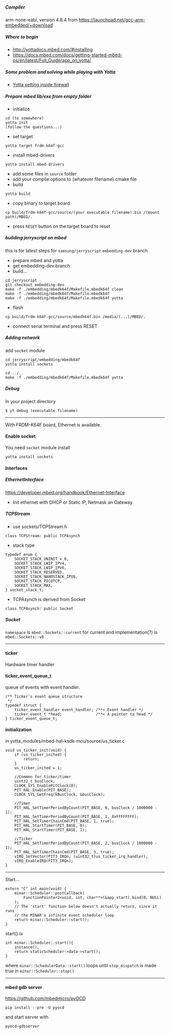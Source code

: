 ##### Compiler

arm-none-eabi, version 4.8.4 from https://launchpad.net/gcc-arm-embedded/+download

##### Where to begin

* http://yottadocs.mbed.com/#installing
* https://docs.mbed.com/docs/getting-started-mbed-os/en/latest/Full_Guide/app_on_yotta/


##### Some problem and solving while playing with Yotta 

* [Yotta setting inside firewall](https://github.com/seanshpark/help/wiki/mbed-setting-yotta)

##### Prepare mbed lib/exe from empty folder

* initialize
```
cd (to somewhere)
yotta init
(follow the questions...)
```
* set target
```
yotta target frdm-k64f-gcc
```
* install mbed-drivers
```
yotta install mbed-drivers
```
* add some files in `source` folder
* add your compile options to (whatever filename).cmake file
* build
```
yotta build
```
* copy binary to target board
```
cp build/frdm-k64f-gcc/source/(your executable filename).bin /(mount path)/MBED/.
```
* press `RESET` button on the target board to reset

##### building jerryscript on mbed

this is for latest steps for `samsung/jerryscript` `embedding-dev` branch

* prepare mbed and yotta
* get embedding-dev branch
* build...
```
cd jerryscript
git checkout embedding-dev
make -f ./embedding/mbedk64f/Makefile.mbedk64f clean
make -f ./embedding/mbedk64f/Makefile.mbedk64f
make -f ./embedding/mbedk64f/Makefile.mbedk64f yotta
```

* flash
```
cp build/frdm-k64f-gcc/source/mbedk64f.bin /media/(...)/MBED/.
```

* connect serial terminal and press RESET


##### Adding network

add `socket` module

```
cd jerryscript/embedding/mbedk64f
yotta install sockets

cd ../..
make -f ./embedding/mbedk64f/Makefile.mbedk64f yotta

```


##### Debug

In your project directory
```
$ yt debug (executable filename)
```



***


With FRDM-K64F board, Ethernet is available.

#### Enable socket 

You need `socket` module install
```
yotta install sockets
```

#### Interfaces


##### EthernetInterface

https://developer.mbed.org/handbook/Ethernet-Interface

* Init ethernet with DHCP or Static IP, Netmask an Gateway.

##### TCPStream

* use sockets/TCPStream.h
```
class TCPStream: public TCPAsynch
```

* stack type
```
typedef enum {
    SOCKET_STACK_UNINIT = 0,
    SOCKET_STACK_LWIP_IPV4,
    SOCKET_STACK_LWIP_IPV6,
    SOCKET_STACK_RESERVED,
    SOCKET_STACK_NANOSTACK_IPV6,
    SOCKET_STACK_PICOTCP,
    SOCKET_STACK_MAX,
} socket_stack_t;
```

* TCPAsynch is derived from Socket
```
class TCPAsynch: public Socket 
```

##### Socket

`namespace` is `mbed::Sockets::current` for current and implementation(?) is `mbed::Sockets::v0`



***

#### ticker
Hardware timer handler

#### ticker_event_queue_t
queue of events with event handler.
```
/** Ticker's event queue structure
 */
typedef struct {
    ticker_event_handler event_handler; /**< Event handler */
    ticker_event_t *head;               /**< A pointer to head */
} ticker_event_queue_t;
```

#### initialization

in yotta_modules/mbed-hal-ksdk-mcu/source/us_ticker.c

```
void us_ticker_init(void) {
    if (us_ticker_inited) {
        return;
    }
    us_ticker_inited = 1;

    //Common for ticker/timer
    uint32_t busClock;
    CLOCK_SYS_EnablePitClock(0);
    PIT_HAL_Enable(PIT_BASE);
    CLOCK_SYS_GetFreq(kBusClock, &busClock);

    //Timer
    PIT_HAL_SetTimerPeriodByCount(PIT_BASE, 0, busClock / 1000000 - 1);
    PIT_HAL_SetTimerPeriodByCount(PIT_BASE, 1, 0xFFFFFFFF);
    PIT_HAL_SetTimerChainCmd(PIT_BASE, 1, true);
    PIT_HAL_StartTimer(PIT_BASE, 0);
    PIT_HAL_StartTimer(PIT_BASE, 1);

    //Ticker
    PIT_HAL_SetTimerPeriodByCount(PIT_BASE, 2, busClock / 1000000 - 1);
    PIT_HAL_SetTimerChainCmd(PIT_BASE, 3, true);
    vIRQ_SetVector(PIT3_IRQn, (uint32_t)us_ticker_irq_handler);
    vIRQ_EnableIRQ(PIT3_IRQn);
}
```


***


Start...

```
extern "C" int main(void) {
    minar::Scheduler::postCallback(
        FunctionPointer2<void, int, char**>(&app_start).bind(0, NULL)
    );
    // The 'start' function below doesn't actually return, since it runs
    // the MINAR's infinite event scheduler loop
    return minar::Scheduler::start();
}
```

start() is
```
int minar::Scheduler::start(){
    instance();
    return staticScheduler->data->start();
}
```

where `minar::SchedulerData::start()` loops until `stop_dispatch` is made true in `minar::Scheduler::stop()`


***

#### mbed gdb server

https://github.com/mbedmicro/pyOCD

```
pip install --pre -U pyocd
```

and start server with
```
pyocd-gdbserver
```
